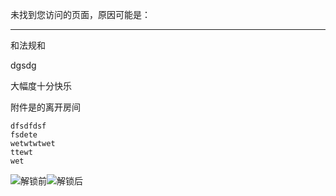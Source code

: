 <p class="text-center">未找到您访问的页面，原因可能是：</p><hr>
<p>和法规和</p>
<p>dgsdg</p>
<p>大幅度十分快乐</p>
<p>附件是的离开房间</p>
<pre><code>dfsdfdsf
fsdete
wetwtwtwet
ttewt
wet
</code></pre>
<p><img src="https://xkshow.gitee.io/blog/img/logo.png" referrerpolicy="no-referrer" alt="解锁前"><img src="https://xkshow.gitee.io/blog/img/logo.png" referrerpolicy="no-referrer" alt="解锁后"></p>
